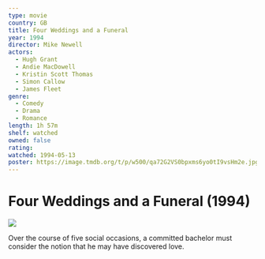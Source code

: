 ```yaml
---
type: movie
country: GB
title: Four Weddings and a Funeral
year: 1994
director: Mike Newell
actors:
  - Hugh Grant
  - Andie MacDowell
  - Kristin Scott Thomas
  - Simon Callow
  - James Fleet
genre:
  - Comedy
  - Drama
  - Romance
length: 1h 57m
shelf: watched
owned: false
rating:
watched: 1994-05-13
poster: https://image.tmdb.org/t/p/w500/qa72G2VS0bpxms6yo0tI9vsHm2e.jpg
---
```


# Four Weddings and a Funeral (1994)

![](https://image.tmdb.org/t/p/w500/qa72G2VS0bpxms6yo0tI9vsHm2e.jpg)

Over the course of five social occasions, a committed bachelor must consider the notion that he may have discovered love.